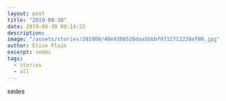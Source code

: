 ```yaml
---
layout: post
title: "2019-08-30"
date: 2019-08-30 09:14:22
description: 
image: "/assets/stories/201908/40e930b528daa5bbbf0732712228ef00.jpg"
author: Elise Plain
excerpt: sedes
tags: 
  - stories
  - all
---
```


sedes
<p></p>
